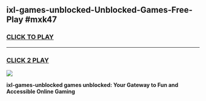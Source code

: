 
## ixl-games-unblocked-Unblocked-Games-Free-Play #mxk47
<h3>
<a href="https://us.freeplayer.one?title=ixl-games-unblocked&ref=9M">CLICK TO PLAY</a></h3>
<hr>

<h3>
<a href="https://us.freeplayer.one?title=ixl-games-unblocked&ref=9M">CLICK 2 PLAY</a>
  
</h3>

<a href="https://us.freeplayer.one?title=ixl-games-unblocked&ref=9M"><img src="https://clearcache.store/games.png"></a>


**ixl-games-unblocked games unblocked: Your Gateway to Fun and Accessible Online Gaming**

